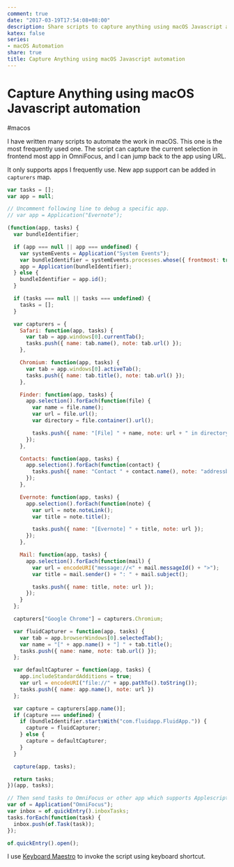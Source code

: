 ```yaml
---
comment: true
date: "2017-03-19T17:54:08+08:00"
description: Share scripts to capture anything using macOS Javascript automation
katex: false
series:
- macOS Automation
share: true
title: Capture Anything using macOS Javascript automation
---
```


# Capture Anything using macOS Javascript automation

#macos

I have written many scripts to automate the work in macOS. This one is the most frequently used one. The script can capture the current selection in frontend most app in OmniFocus, and I can jump back to the app using URL.

<!--more-->

It only supports apps I frequently use. New app support can be added in `capturers` map.

```javascript
var tasks = [];
var app = null;

// Uncomment following line to debug a specific app.
// var app = Application("Evernote");

(function(app, tasks) {
  var bundleIdentifier;

  if (app === null || app === undefined) {
    var systemEvents = Application("System Events");
    var bundleIdentifier = systemEvents.processes.whose({ frontmost: true })[0].bundleIdentifier();
    app = Application(bundleIdentifier);
  } else {
    bundleIdentifier = app.id();
  }

  if (tasks === null || tasks === undefined) {
    tasks = [];
  }

  var capturers = {
    Safari: function(app, tasks) {
      var tab = app.windows[0].currentTab();
      tasks.push({ name: tab.name(), note: tab.url() });
    },

    Chromium: function(app, tasks) {
      var tab = app.windows[0].activeTab();
      tasks.push({ name: tab.title(), note: tab.url() });
    },

    Finder: function(app, tasks) {
      app.selection().forEach(function(file) {
        var name = file.name();
        var url = file.url();
        var directory = file.container().url();

        tasks.push({ name: "[File] " + name, note: url + " in directory " + directory });
      });
    },

    Contacts: function(app, tasks) {
      app.selection().forEach(function(contact) {
        tasks.push({ name: "Contact " + contact.name(), note: "addressbook://" + contact.id() });
      });
    },

    Evernote: function(app, tasks) {
      app.selection().forEach(function(note) {
        var url = note.noteLink();
        var title = note.title();

        tasks.push({ name: "[Evernote] " + title, note: url });
      });
    },

    Mail: function(app, tasks) {
      app.selection().forEach(function(mail) {
        var url = encodeURI("message://<" + mail.messageId() + ">");
        var title = mail.sender() + ": " + mail.subject();

        tasks.push({ name: title, note: url });
      });
    }
  };

  capturers["Google Chrome"] = capturers.Chromium;

  var fluidCapturer = function(app, tasks) {
    var tab = app.browserWindows[0].selectedTab();
    var name = "[" + app.name() + "] " + tab.title();
    tasks.push({ name: name, note: tab.url() });
  };

  var defaultCapturer = function(app, tasks) {
    app.includeStandardAdditions = true;
    var url = encodeURI("file://" + app.pathTo().toString());
    tasks.push({ name: app.name(), note: url })
  };

  var capture = capturers[app.name()];
  if (capture === undefined) {
    if (bundleIdentifier.startsWith("com.fluidapp.FluidApp.")) {
      capture = fluidCapturer;
    } else {
      capture = defaultCapturer;
    }
  }

  capture(app, tasks);

  return tasks;
})(app, tasks);

// Then send tasks to OmniFocus or other app which supports Applescript automation.
var of = Application("OmniFocus");
var inbox = of.quickEntry().inboxTasks;
tasks.forEach(function(task) {
  inbox.push(of.Task(task));
});

of.quickEntry().open();
```

I use [Keyboard Maestro](https://www.keyboardmaestro.com/main/) to invoke the script using keyboard shortcut.
